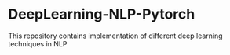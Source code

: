 # DeepLearning-NLP-Pytorch
This repository contains implementation of different deep learning techniques in NLP 
